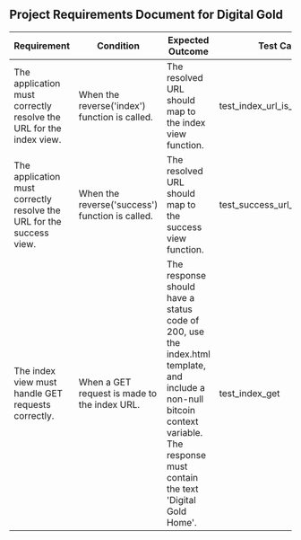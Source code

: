 ## Project Requirements Document for Digital Gold

Requirement | Condition | Expected Outcome | Test Case
----------- | --------- | ---------------- | ---------
The application must correctly resolve the URL for the index view. | When the reverse('index') function is called. | The resolved URL should map to the index view function. | test_index_url_is_resolved
The application must correctly resolve the URL for the success view. | When the reverse('success') function is called. | The resolved URL should map to the success view function. | test_success_url_is_resolved
The index view must handle GET requests correctly. | When a GET request is made to the index URL. | The response should have a status code of 200, use the index.html template, and include a non-null bitcoin context variable. The response must contain the text 'Digital Gold Home'. | test_index_get

